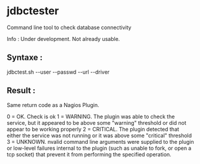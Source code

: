 jdbctester
==========

Command line tool to check database connectivity

Info : Under development. Not already usable.

Syntaxe :
---------

jdbctest.sh --user <username> --passwd <password> --url <url> --driver <Jdbc Driver Class Name>


Result :
--------

Same return code as a Nagios Plugin.

0 = OK. Check is ok
1 = WARNING. The plugin was able to check the service, but it appeared to be above some "warning" threshold or did not appear to be working properly
2 = CRITICAL. The plugin detected that either the service was not running or it was above some "critical" threshold
3 = UNKNOWN. nvalid command line arguments were supplied to the plugin or low-level failures internal to the plugin (such as unable to fork, or open a tcp socket) that prevent it from performing the specified operation.
